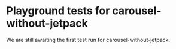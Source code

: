 # Playground tests for carousel-without-jetpack
We are still awaiting the first test run for carousel-without-jetpack.
